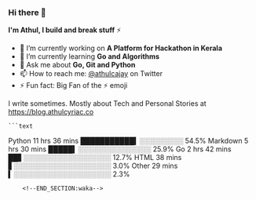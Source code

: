 ### Hi there 👋

**I'm Athul, I build and break stuff** :zap:


- 🔭 I’m currently working on **A Platform for Hackathon in Kerala**
- 🌱 I’m currently learning **Go and Algorithms**
- 💬 Ask me about **Go, Git and Python**
- 📫 How to reach me: [@athulcajay](https://twitter.com/athulcajay) on Twitter
- ⚡ Fun fact: Big Fan of the :zap: emoji

I write sometimes. Mostly about Tech and Personal Stories at https://blog.athulcyriac.co

<!--START_SECTION:waka-->
    ```text
Python      11 hrs 36 mins ███████████▍░░░░░░░░░  54.5%
Markdown    5 hrs 30 mins  █████▍░░░░░░░░░░░░░░░  25.9%
Go          2 hrs 42 mins  ██▋░░░░░░░░░░░░░░░░░░  12.7%
HTML        38 mins        ▋░░░░░░░░░░░░░░░░░░░░   3.0%
Other       29 mins        ▍░░░░░░░░░░░░░░░░░░░░   2.3%
```
    <!--END_SECTION:waka-->
